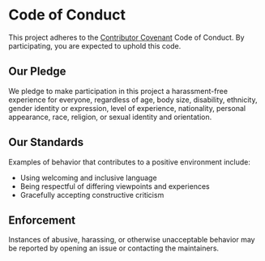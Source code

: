 # Code of Conduct

This project adheres to the [Contributor Covenant](https://www.contributor-covenant.org) Code of Conduct. By
participating, you are expected to uphold this code.

## Our Pledge

We pledge to make participation in this project a harassment-free experience for everyone, regardless of age, body size,
disability, ethnicity, gender identity or expression, level of experience, nationality, personal appearance, race,
religion, or sexual identity and orientation.

## Our Standards

Examples of behavior that contributes to a positive environment include:

- Using welcoming and inclusive language
- Being respectful of differing viewpoints and experiences
- Gracefully accepting constructive criticism

## Enforcement

Instances of abusive, harassing, or otherwise unacceptable behavior may be reported by opening an issue or contacting
the maintainers.
